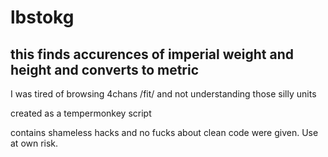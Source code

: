 # lbstokg
## this finds accurences of imperial weight and height and converts to metric ##

I was tired of browsing 4chans /fit/ and not understanding those silly units

created as a tempermonkey script

contains shameless hacks and no fucks about clean code were given. Use at own risk.
